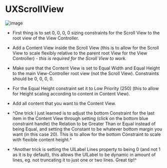 # UXScrollView

![image](https://cloud.githubusercontent.com/assets/55974/15045240/dd51cc44-12d9-11e6-9cda-22858445e8ad.png)

- First thing is to set 0, 0, 0, 0 sizing constraints for the Scroll View to the root view of the View Controller.
- Add a Content View inside the Scroll View (this is to allow for the Scroll View to scale flexibly relative to the parent root View for the View Controller) - *this is required for the Scroll View to work.*
- Make sure that the Content View is set to Equal Width and Equal Height to the main View-Controller root view (not the Scroll View). Constraints should be 0, 0, 0, 0.
- For the Equal Height constraint set it to Low Priority (250) (this to allow for Height scaling according to content in Content View).
- Add all content that you want to the Content View. 

- ^One trick I just learned is to adjust the bottom Constraint for the last item in the Content View through setting (click on the bottom blue constraint handle) the Relation to be Greater Than or Equal instead of being Equal, and setting the Constant to be whatever bottom margin you want (in this case 20). This is to allow for the bottom Constraint to scale with flexible content height.^
- ^Another trick is setting the UILabel Lines property to being 0 (and not 1 as it is by default), this allows the UILabel to be dynamic in amount of lines, eg. not truncating it to just one or two lines. Great tip!^
